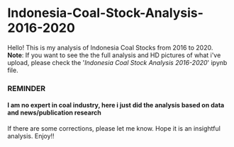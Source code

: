 # Indonesia-Coal-Stock-Analysis-2016-2020

Hello! This is my analysis of Indonesia Coal Stocks from 2016 to 2020.\
**Note**: If you want to see the the full analysis and HD pictures of what i've upload, please check the '*Indonesia Coal Stock Analysis 2016-2020*' ipynb file.


### REMINDER
#### I am no expert in coal industry, here i just did the analysis based on data and news/publication research



If there are some corrections, please let me know. Hope it is an insightful analysis.
Enjoy!!
